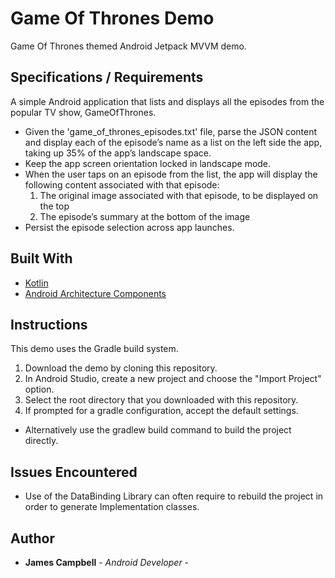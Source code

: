# Game Of Thrones Demo
Game Of Thrones themed Android Jetpack MVVM demo.

## Specifications / Requirements
A simple Android application that lists and displays all the episodes from the popular TV show, GameOfThrones.
- Given the 'game_of_thrones_episodes.txt' file, parse the JSON content and display each of the episode’s name as a list on the left side the app, taking up 35% of the app’s landscape space.  
- Keep the app screen orientation locked in landscape mode.
- When the user taps on an episode from the list, the app will display the following content associated with that episode:
    1. The original image associated with that episode, to be displayed on the top
    2. The episode’s summary at the bottom of the image
- Persist the episode selection across app launches. 

## Built With
* [Kotlin](https://kotlinlang.org/)
* [Android Architecture Components](https://developer.android.com/topic/libraries/architecture)

## Instructions
This demo uses the Gradle build system.

1. Download the demo by cloning this repository.
2. In Android Studio, create a new project and choose the "Import Project" option.
3. Select the root directory that you downloaded with this repository.
4. If prompted for a gradle configuration, accept the default settings. 
- Alternatively use the gradlew build command to build the project directly.

## Issues Encountered
- Use of the DataBinding Library can often require to rebuild the project in order to generate Implementation classes.

## Author
* **James Campbell** - *Android Developer* -

